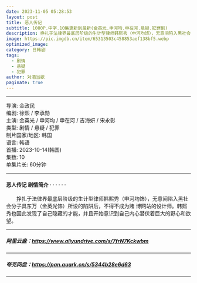 ```yaml
---
date: 2023-11-05 05:28:53
layout: post
title: 恶人传记
subtitle: 1080P.中字.10集更新到最新(金英光.申河均.申在河.悬疑.犯罪剧)
description: 挣扎于法律界最底层阶级的生计型律师韩熙秀（申河均饰），无意间陷入黑社会分子具东万（金英光饰）所设的陷阱后，不得不成为赌 博网站的设计师...
image: https://pic.imgdb.cn/item/65313503c458853aef138bf5.webp
optimized_image: 
category: 日韩剧
tags:
  - 剧情
  - 悬疑
  - 犯罪
author: 对酒当歌
paginate: true
---
```

---

导演: 金政民  
编剧: 徐熙 / 李承勋  
主演: 金英光 / 申河均 / 申在河 / 吉海妍 / 宋永彰  
类型: 剧情 / 悬疑 / 犯罪  
制片国家/地区: 韩国  
语言: 韩语  
首播: 2023-10-14(韩国)  
集数: 10  
单集片长: 60分钟  

---

#### 恶人传记 剧情简介 · · · · · ·

　　挣扎于法律界最底层阶级的生计型律师韩熙秀（申河均饰），无意间陷入黑社会分子具东万（金英光饰）所设的陷阱后，不得不成为赌 博网站的设计师。韩熙秀也因此发现了自己隐藏的才能，并且开始意识到自己内心潜伏着巨大的野心和欲望。

---

##### 阿里云盘：<https://www.aliyundrive.com/s/7frN7Kckwbm>

---

##### 夸克网盘：<https://pan.quark.cn/s/5344b28e6d63>

---
